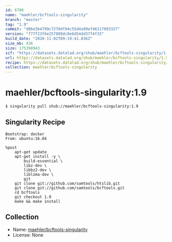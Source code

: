 ```yaml
---
id: 6706
name: "maehler/bcftools-singularity"
branch: "master"
tag: "1.9"
commit: "d06e3b4799c7270df84c55d4a99ef4611f893327"
version: "f77f23f6e257889dc0e6d54dd37f4f33"
build_date: "2020-11-02T09:19:41.036Z"
size_mb: 436
size: 175398943
sif: "https://datasets.datalad.org/shub/maehler/bcftools-singularity/1.9/2020-11-02-d06e3b47-f77f23f6/f77f23f6e257889dc0e6d54dd37f4f33.simg"
url: https://datasets.datalad.org/shub/maehler/bcftools-singularity/1.9/2020-11-02-d06e3b47-f77f23f6/
recipe: https://datasets.datalad.org/shub/maehler/bcftools-singularity/1.9/2020-11-02-d06e3b47-f77f23f6/Singularity
collection: maehler/bcftools-singularity
---
```


# maehler/bcftools-singularity:1.9

```bash
$ singularity pull shub://maehler/bcftools-singularity:1.9
```

## Singularity Recipe

```singularity
Bootstrap: docker
From: ubuntu:16.04

%post
    apt-get update
    apt-get install -y \
        build-essential \
        libz-dev \
        libbz2-dev \
        liblzma-dev \
        git
    git clone git://github.com/samtools/htslib.git
    git clone git://github.com/samtools/bcftools.git
    cd bcftools
    git checkout 1.9
    make && make install
```

## Collection

 - Name: [maehler/bcftools-singularity](https://github.com/maehler/bcftools-singularity)
 - License: None


